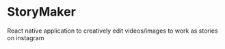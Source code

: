 # StoryMaker
React native application to creatively edit videos/images to work as stories on instagram
